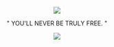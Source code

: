 <p align="center"> <img src="https://komarev.com/ghpvc/?username=MURDERBUDDY&color=81b6c7&label=⠀WITNESSES⠀"> </p>

<p align="center"> " YOU'LL NEVER BE TRULY FREE. " </p>

<p align="center"> <img src="https://71781816.carrd.co/assets/images/image18.gif?v=0cdd6a17"> </p>

